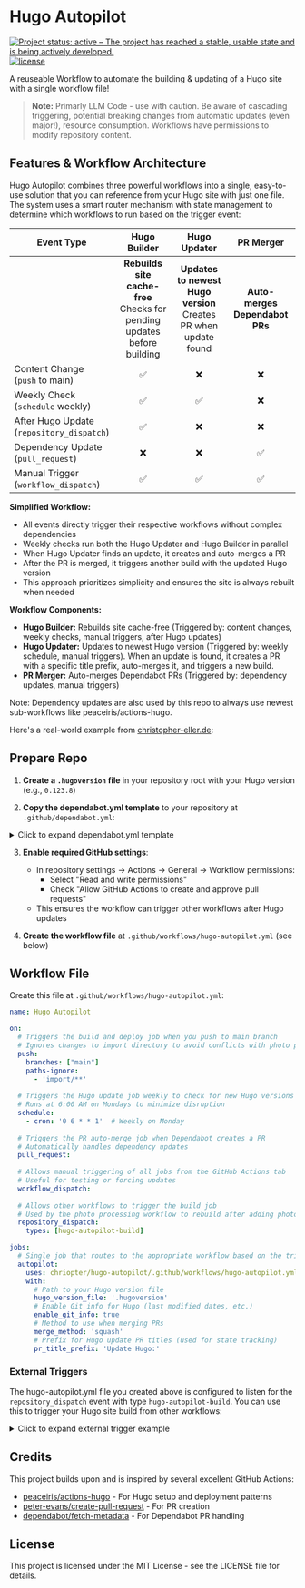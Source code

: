 # Hugo Autopilot

[![Project status: active – The project has reached a stable, usable state and is being actively developed.](https://www.repostatus.org/badges/latest/active.svg)](https://www.repostatus.org/#active)
[![license](https://img.shields.io/github/license/chriopter/hugo-autopilot.svg)](https://github.com/chriopter/hugo-autopilot/blob/main/LICENSE)

A reuseable Workflow to automate the building & updating of a Hugo site with a single workflow file!


> **Note:** Primarly LLM Code - use with caution. Be aware of cascading triggering, potential breaking changes from automatic updates (even major!), resource consumption. Workflows have permissions to modify repository content.


## Features & Workflow Architecture

Hugo Autopilot combines three powerful workflows into a single, easy-to-use solution that you can reference from your Hugo site with just one file. The system uses a smart router mechanism with state management to determine which workflows to run based on the trigger event:

| Event Type | Hugo Builder | Hugo Updater | PR Merger |
|------------|:----------------------------------:|:-----------------------------------:|:------------------------------:|
| | **Rebuilds site cache-free**<br>Checks for pending updates before building | **Updates to newest Hugo version**<br>Creates PR when update found | **Auto-merges Dependabot PRs** |
| Content Change<br>(`push` to main) | ✅ | ❌ | ❌ |
| Weekly Check<br>(`schedule` weekly) | ✅ | ✅ | ❌ |
| After Hugo Update<br>(`repository_dispatch`) | ✅ | ❌ | ❌ |
| Dependency Update<br>(`pull_request`) | ❌ | ❌ | ✅ |
| Manual Trigger<br>(`workflow_dispatch`) | ✅ | ✅ | ✅ |

**Simplified Workflow:**
- All events directly trigger their respective workflows without complex dependencies
- Weekly checks run both the Hugo Updater and Hugo Builder in parallel
- When Hugo Updater finds an update, it creates and auto-merges a PR
- After the PR is merged, it triggers another build with the updated Hugo version
- This approach prioritizes simplicity and ensures the site is always rebuilt when needed

**Workflow Components:**
- **Hugo Builder:** Rebuilds site cache-free (Triggered by: content changes, weekly checks, manual triggers, after Hugo updates)
- **Hugo Updater:** Updates to newest Hugo version (Triggered by: weekly schedule, manual triggers). When an update is found, it creates a PR with a specific title prefix, auto-merges it, and triggers a new build.
- **PR Merger:** Auto-merges Dependabot PRs (Triggered by: dependency updates, manual triggers)

Note: Dependency updates are also used by this repo to always use newest sub-workflows like peaceiris/actions-hugo.

Here's a real-world example from [christopher-eller.de](https://github.com/chriopter/christopher-eller.de):

## Prepare Repo

1. **Create a `.hugoversion` file** in your repository root with your Hugo version (e.g., `0.123.8`)

2. **Copy the dependabot.yml template** to your repository at `.github/dependabot.yml`:

<details>
<summary>Click to expand dependabot.yml template</summary>

```yaml
# Template: dependabot.yml
# Copy this file to your Hugo site repository at .github/dependabot.yml

version: 2
updates:
  # Maintain dependencies for GitHub Actions
  - package-ecosystem: "github-actions"
    directory: "/"
    schedule:
      interval: "weekly"
    # Limit to 5 open pull requests for version updates
    open-pull-requests-limit: 5
    # Add labels to pull requests
    labels:
      - "dependencies"
      - "github-actions"
    # Use custom commit message
    commit-message:
      prefix: "ci"
      include: "scope"
    # Group all updates together
    groups:
      github-actions:
        patterns:
          - "*"

  # Uncomment if using npm in your Hugo site (e.g., for JavaScript processing)
  # - package-ecosystem: "npm"
  #   directory: "/"
  #   schedule:
  #     interval: "monthly"
  #   open-pull-requests-limit: 5
  #   labels:
  #     - "dependencies"
  #     - "npm"
  #   commit-message:
  #     prefix: "build"
  #     include: "scope"
```
</details>

3. **Enable required GitHub settings**: 
   - In repository settings → Actions → General → Workflow permissions:
     - Select "Read and write permissions"
     - Check "Allow GitHub Actions to create and approve pull requests"
   - This ensures the workflow can trigger other workflows after Hugo updates

4. **Create the workflow file** at `.github/workflows/hugo-autopilot.yml` (see below)

## Workflow File

Create this file at `.github/workflows/hugo-autopilot.yml`:

```yaml
name: Hugo Autopilot

on:
  # Triggers the build and deploy job when you push to main branch
  # Ignores changes to import directory to avoid conflicts with photo processing
  push:
    branches: ["main"]
    paths-ignore:
      - 'import/**'
  
  # Triggers the Hugo update job weekly to check for new Hugo versions
  # Runs at 6:00 AM on Mondays to minimize disruption
  schedule:
    - cron: '0 6 * * 1'  # Weekly on Monday
  
  # Triggers the PR auto-merge job when Dependabot creates a PR
  # Automatically handles dependency updates
  pull_request:
  
  # Allows manual triggering of all jobs from the GitHub Actions tab
  # Useful for testing or forcing updates
  workflow_dispatch:
  
  # Allows other workflows to trigger the build job
  # Used by the photo processing workflow to rebuild after adding photos
  repository_dispatch:
    types: [hugo-autopilot-build]

jobs:
  # Single job that routes to the appropriate workflow based on the trigger
  autopilot:
    uses: chriopter/hugo-autopilot/.github/workflows/hugo-autopilot.yml@main
    with:
      # Path to your Hugo version file
      hugo_version_file: '.hugoversion'
      # Enable Git info for Hugo (last modified dates, etc.)
      enable_git_info: true
      # Method to use when merging PRs
      merge_method: 'squash'
      # Prefix for Hugo update PR titles (used for state tracking)
      pr_title_prefix: 'Update Hugo:'
```

### External Triggers

The hugo-autopilot.yml file you created above is configured to listen for the `repository_dispatch` event with type `hugo-autopilot-build`. You can use this to trigger your Hugo site build from other workflows:

<details>
<summary>Click to expand external trigger example</summary>

```yaml
# Add this to your other workflow files when you need to trigger a site rebuild
- name: Trigger Hugo site rebuild
  uses: peter-evans/repository-dispatch@v3
  with:
    # This targets your own repository
    token: ${{ secrets.GITHUB_TOKEN }}
    # This matches the event type in your hugo-autopilot.yml file
    event-type: hugo-autopilot-build
```
</details>

## Credits

This project builds upon and is inspired by several excellent GitHub Actions:

- [peaceiris/actions-hugo](https://github.com/peaceiris/actions-hugo) - For Hugo setup and deployment patterns
- [peter-evans/create-pull-request](https://github.com/peter-evans/create-pull-request) - For PR creation
- [dependabot/fetch-metadata](https://github.com/dependabot/fetch-metadata) - For Dependabot PR handling

## License

This project is licensed under the MIT License - see the LICENSE file for details.
